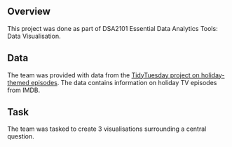 ## Overview

This project was done as part of DSA2101 Essential Data Analytics Tools: Data Visualisation.

## Data

The team was provided with data from the [TidyTuesday project on holiday-themed episodes](https://github.com/rfordatascience/tidytuesday/tree/main/data/2023/2023-12-19).
The data contains information on holiday TV episodes from IMDB. 

## Task

The team was tasked to create 3 visualisations surrounding a central question.
